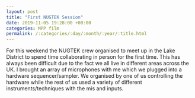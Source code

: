 ```yaml
---
layout: post
title: "First NUGTEK Session"
date: 2019-11-05 19:28:00 +00:00
categories: MPP film
permalink: /:categories/:day/:month/:year/:title.html
---
```


For this weekend the NUGTEK crew organised to meet up in the Lake District to spend time collaborating in person for the first time. This has always been difficult due to the fact we all live in different areas across the UK. I brought an array of microphones with me which we plugged into a hardware sequencer/sampler. We organised by one of us controlling the hardware while the rest of us used a variety of different instruments/techniques with the mis and inputs. 


